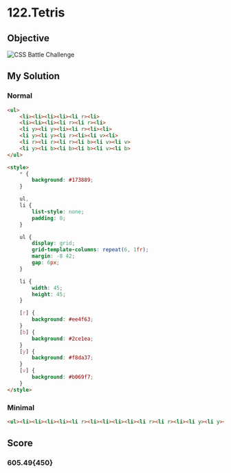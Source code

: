 # 122.Tetris

## Objective

![CSS Battle Challenge](https://cssbattle.dev/targets/122.png)

## My Solution

### Normal

```html
<ul>
	<li><li><li><li><li r><li>
	<li><li><li><li r><li r><li>
	<li y><li y><li><li r><li><li>
	<li y><li y><li r><li><li v><li>
	<li r><li r><li r><li b><li v><li v>
	<li y><li b><li b><li b><li v><li b>
</ul>

<style>
	* {
		background: #173889;
	}

	ul,
	li {
		list-style: none;
		padding: 0;
	}

	ul {
		display: grid;
		grid-template-columns: repeat(6, 1fr);
		margin: -8 42;
		gap: 6px;
	}

	li {
		width: 45;
		height: 45;
	}

	[r] {
		background: #ee4f63;
	}
	[b] {
		background: #2ce1ea;
	}
	[y] {
		background: #f8da37;
	}
	[v] {
		background: #b069f7;
	}
</style>
```

### Minimal

```html
<ul><li><li><li><li><li r><li><li><li><li><li r><li r><li><li y><li y><li><li r><li><li><li y><li y><li r><li><li v><li><li r><li r><li r><li b><li v><li v><li y><li b><li b><li b><li v><li b></ul><style>*{background: #173889;ul,li{list-style:none;padding:0;}ul{display:grid;grid-template-columns: repeat(6, 1fr);margin:-8 42;gap:6px;}li{width:45;height:45;}[r]{background:#EE4F63;}[b]{background:#2CE1EA}[y]{background:#F8DA37}[v]{background:#B069F7
```

## Score

### 605.49{450}
